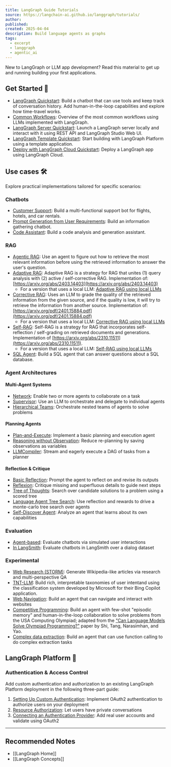 ```yaml
---
title: LangGraph Guide Tutorials
source: https://langchain-ai.github.io/langgraph/tutorials/
author: 
published: 
created: 2025-04-04
description: Build language agents as graphs
tags:
  - excerpt
  - langgraph
  - agentic_ai
---
```

New to LangGraph or LLM app development? Read this material to get up and running building your first applications.

## Get Started 🚀

- [LangGraph Quickstart](https://langchain-ai.github.io/langgraph/tutorials/introduction/): Build a chatbot that can use tools and keep track of conversation history. Add human-in-the-loop capabilities and explore how time-travel works.
- [Common Workflows](https://langchain-ai.github.io/langgraph/tutorials/workflows/): Overview of the most common workflows using LLMs implemented with LangGraph.
- [LangGraph Server Quickstart](https://langchain-ai.github.io/langgraph/tutorials/langgraph-platform/local-server/): Launch a LangGraph server locally and interact with it using REST API and LangGraph Studio Web UI.
- [LangGraph Template Quickstart](https://langchain-ai.github.io/langgraph/concepts/template_applications/): Start building with LangGraph Platform using a template application.
- [Deploy with LangGraph Cloud Quickstart](https://langchain-ai.github.io/langgraph/cloud/quick_start/): Deploy a LangGraph app using LangGraph Cloud.

## Use cases 🛠️

Explore practical implementations tailored for specific scenarios:

### Chatbots

- [Customer Support](https://langchain-ai.github.io/langgraph/tutorials/customer-support/customer-support/): Build a multi-functional support bot for flights, hotels, and car rentals.
- [Prompt Generation from User Requirements](https://langchain-ai.github.io/langgraph/tutorials/chatbots/information-gather-prompting/): Build an information gathering chatbot.
- [Code Assistant](https://langchain-ai.github.io/langgraph/tutorials/code_assistant/langgraph_code_assistant/): Build a code analysis and generation assistant.

### RAG

- [Agentic RAG](https://langchain-ai.github.io/langgraph/tutorials/rag/langgraph_agentic_rag/): Use an agent to figure out how to retrieve the most relevant information before using the retrieved information to answer the user's question.
- [Adaptive RAG](https://langchain-ai.github.io/langgraph/tutorials/rag/langgraph_adaptive_rag/): Adaptive RAG is a strategy for RAG that unites (1) query analysis with (2) active / self-corrective RAG. Implementation of: [https://arxiv.org/abs/2403.14403](https://arxiv.org/abs/2403.14403)
	- For a version that uses a local LLM: [Adaptive RAG using local LLMs](https://langchain-ai.github.io/langgraph/tutorials/rag/langgraph_adaptive_rag_local/)
- [Corrective RAG](https://langchain-ai.github.io/langgraph/tutorials/rag/langgraph_crag/): Uses an LLM to grade the quality of the retrieved information from the given source, and if the quality is low, it will try to retrieve the information from another source. Implementation of: [https://arxiv.org/pdf/2401.15884.pdf](https://arxiv.org/pdf/2401.15884.pdf)
	- For a version that uses a local LLM: [Corrective RAG using local LLMs](https://langchain-ai.github.io/langgraph/tutorials/rag/langgraph_crag_local/)
- [Self-RAG](https://langchain-ai.github.io/langgraph/tutorials/rag/langgraph_self_rag/): Self-RAG is a strategy for RAG that incorporates self-reflection / self-grading on retrieved documents and generations. Implementation of [https://arxiv.org/abs/2310.11511](https://arxiv.org/abs/2310.11511).
	- For a version that uses a local LLM: [Self-RAG using local LLMs](https://langchain-ai.github.io/langgraph/tutorials/rag/langgraph_self_rag_local/)
- [SQL Agent](https://langchain-ai.github.io/langgraph/tutorials/sql-agent/): Build a SQL agent that can answer questions about a SQL database.

### Agent Architectures

#### Multi-Agent Systems

- [Network](https://langchain-ai.github.io/langgraph/tutorials/multi_agent/multi-agent-collaboration/): Enable two or more agents to collaborate on a task
- [Supervisor](https://langchain-ai.github.io/langgraph/tutorials/multi_agent/agent_supervisor/): Use an LLM to orchestrate and delegate to individual agents
- [Hierarchical Teams](https://langchain-ai.github.io/langgraph/tutorials/multi_agent/hierarchical_agent_teams/): Orchestrate nested teams of agents to solve problems

#### Planning Agents

- [Plan-and-Execute](https://langchain-ai.github.io/langgraph/tutorials/plan-and-execute/plan-and-execute/): Implement a basic planning and execution agent
- [Reasoning without Observation](https://langchain-ai.github.io/langgraph/tutorials/rewoo/rewoo/): Reduce re-planning by saving observations as variables
- [LLMCompiler](https://langchain-ai.github.io/langgraph/tutorials/llm-compiler/LLMCompiler/): Stream and eagerly execute a DAG of tasks from a planner

#### Reflection & Critique

- [Basic Reflection](https://langchain-ai.github.io/langgraph/tutorials/reflection/reflection/): Prompt the agent to reflect on and revise its outputs
- [Reflexion](https://langchain-ai.github.io/langgraph/tutorials/reflexion/reflexion/): Critique missing and superfluous details to guide next steps
- [Tree of Thoughts](https://langchain-ai.github.io/langgraph/tutorials/tot/tot/): Search over candidate solutions to a problem using a scored tree
- [Language Agent Tree Search](https://langchain-ai.github.io/langgraph/tutorials/lats/lats/): Use reflection and rewards to drive a monte-carlo tree search over agents
- [Self-Discover Agent](https://langchain-ai.github.io/langgraph/tutorials/self-discover/self-discover/): Analyze an agent that learns about its own capabilities

### Evaluation

- [Agent-based](https://langchain-ai.github.io/langgraph/tutorials/chatbot-simulation-evaluation/agent-simulation-evaluation/): Evaluate chatbots via simulated user interactions
- [In LangSmith](https://langchain-ai.github.io/langgraph/tutorials/chatbot-simulation-evaluation/langsmith-agent-simulation-evaluation/): Evaluate chatbots in LangSmith over a dialog dataset

### Experimental

- [Web Research (STORM)](https://langchain-ai.github.io/langgraph/tutorials/storm/storm/): Generate Wikipedia-like articles via research and multi-perspective QA
- [TNT-LLM](https://langchain-ai.github.io/langgraph/tutorials/tnt-llm/tnt-llm/): Build rich, interpretable taxonomies of user intentand using the classification system developed by Microsoft for their Bing Copilot application.
- [Web Navigation](https://langchain-ai.github.io/langgraph/tutorials/web-navigation/web_voyager/): Build an agent that can navigate and interact with websites
- [Competitive Programming](https://langchain-ai.github.io/langgraph/tutorials/usaco/usaco/): Build an agent with few-shot "episodic memory" and human-in-the-loop collaboration to solve problems from the USA Computing Olympiad; adapted from the ["Can Language Models Solve Olympiad Programming?"](https://arxiv.org/abs/2404.10952v1) paper by Shi, Tang, Narasimhan, and Yao.
- [Complex data extraction](https://langchain-ai.github.io/langgraph/tutorials/extraction/retries/): Build an agent that can use function calling to do complex extraction tasks

## LangGraph Platform 🧱

### Authentication & Access Control

Add custom authentication and authorization to an existing LangGraph Platform deployment in the following three-part guide:

1. [Setting Up Custom Authentication](https://langchain-ai.github.io/langgraph/tutorials/auth/getting_started/): Implement OAuth2 authentication to authorize users on your deployment
2. [Resource Authorization](https://langchain-ai.github.io/langgraph/tutorials/auth/resource_auth/): Let users have private conversations
3. [Connecting an Authentication Provider](https://langchain-ai.github.io/langgraph/tutorials/auth/add_auth_server/): Add real user accounts and validate using OAuth2



-----------
##  Recommended Notes

- [[LangGraph Home]]
- [[LangGraph Concepts]]